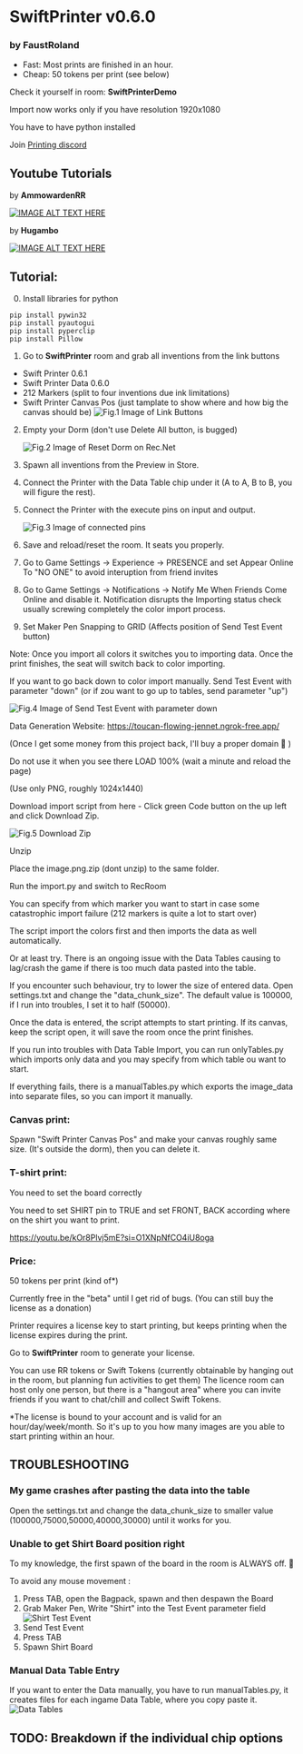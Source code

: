 # SwiftPrinter v0.6.0

### by FaustRoland

 - Fast: Most prints are finished in an hour.
 - Cheap: 50 tokens per print (see below)

Check it yourself in room: **SwiftPrinterDemo**


Import now works only if you have resolution 1920x1080

You have to have python installed

Join [Printing discord](https://discord.gg/GuzwRMsyW8)


## Youtube Tutorials

by **AmmowardenRR**

[![IMAGE ALT TEXT HERE](https://img.youtube.com/vi/oPqGr90cl6s/0.jpg)](https://www.youtube.com/watch?v=oPqGr90cl6s&list=PLSgqZt6xUHdM_AF7eNe9dnTKqzRvmYZty)



by **Hugambo** 

[![IMAGE ALT TEXT HERE](https://img.youtube.com/vi/po1xGSOedJg/0.jpg)](https://www.youtube.com/watch?v=po1xGSOedJg)



## Tutorial:

0) Install libraries for python
```
pip install pywin32
pip install pyautogui
pip install pyperclip
pip install Pillow
```

1) Go to **SwiftPrinter** room and grab all inventions from the link buttons
 - Swift Printer 0.6.1
 - Swift Printer Data 0.6.0
 - 212 Markers (split to four inventions due ink limitations)
 - Swift Printer Canvas Pos (just tamplate to show where and how big the canvas should be)
![Fig.1 Image of Link Buttons](readme/Fig1.png)

2) Empty your Dorm
(don't use Delete All button, is bugged)

    ![Fig.2 Image of Reset Dorm on Rec.Net](readme/Fig2.png)

   
  


    
4) Spawn all inventions from the Preview in Store. 

5) Connect the Printer with the Data Table chip under it (A to A, B to B, you will figure the rest). 

6) Connect the Printer with the execute pins on
input and output.

    ![Fig.3 Image of connected pins](readme/Gif1.gif)


7) Save and reload/reset the room. It seats you properly.

8) Go to Game Settings -> Experience -> PRESENCE and set Appear Online To "NO ONE" to avoid interuption from friend invites

9) Go to Game Settings -> Notifications -> Notify Me When Friends Come Online and disable it. Notification disrupts the Importing status check usually screwing completely the color import process.

10) Set Maker Pen Snapping to GRID (Affects position of Send Test Event button)


Note: Once you import all colors it switches you to importing data. Once the print finishes, the seat will switch back to color importing.

If you want to go back down to color import manually. Send Test Event with parameter "down" (or if zou want to go up to tables, send parameter "up")

![Fig.4 Image of Send Test Event with parameter down](readme/Fig4.png)




Data Generation Website: https://toucan-flowing-jennet.ngrok-free.app/ 

(Once I get some money from this project back, I'll buy a proper domain 🙂 )

Do not use it when you see there LOAD 100% (wait a minute and reload the page)


(Use only PNG, roughly 1024x1440)


Download import script from here - Click green Code button on the up left and click Download Zip.

![Fig.5 Download Zip](readme/Fig5.png)



Unzip




Place the image.png.zip (dont unzip) to the same folder.



Run the import.py and switch to RecRoom

You can specify from which marker you want to start in case some catastrophic import failure (212 markers is quite a lot to start over)

The script import the colors first and then imports the data as well automatically.

Or at least try. There is an ongoing issue with the Data Tables causing to lag/crash the game if there is too much data pasted into the table.

If you encounter such behaviour, try to lower the size of entered data. Open settings.txt and change the "data_chunk_size". The default value is 100000, if I run into troubles, I set it to half (50000).


Once the data is entered, the script attempts to start printing. If its canvas, keep the script open, it will save the room once the print finishes.

If you run into troubles with Data Table Import, you can run onlyTables.py which imports only data and you may specify from which table ou want to start.

If everything fails, there is a manualTables.py which exports the image_data into separate files, so you can import it manually.




### Canvas print: 

Spawn "Swift Printer Canvas Pos" and make your canvas roughly same size. (It's outside the dorm), then you can delete it.



### T-shirt print:

You need to set the board correctly

You need to set SHIRT pin to TRUE and set FRONT, BACK according where on the shirt you want to print.

https://youtu.be/kOr8Plvj5mE?si=O1XNpNfCO4iU8oga



### Price: 

50 tokens per print (kind of*)

Currently free in the "beta" until I get rid of bugs. (You can still buy the license as a donation)


Printer requires a license key to start printing, but keeps printing when the license expires during the print. 



Go to **SwiftPrinter** room to generate your license.


You can use RR tokens or Swift Tokens (currently obtainable by hanging out in the room, but planning fun activities to get them)
The licence room can host only one person, but there is a "hangout area" where you can invite friends if you want to chat/chill and collect Swift Tokens.


*The license is bound to your account and is valid for an hour/day/week/month. So it's up to you how many images are you able to start printing within an hour.

## TROUBLESHOOTING

### My game crashes after pasting the data into the table
Open the settings.txt and change the data_chunk_size to smaller value (100000,75000,50000,40000,30000) until it works for you.

### Unable to get Shirt Board position right
To my knowledge, the first spawn of the board in the room is ALWAYS off. 🤷

To avoid any mouse movement :

1) Press TAB, open the Bagpack, spawn and then despawn the Board
2) Grab Maker Pen, Write "Shirt" into the Test Event parameter field  ![Shirt Test Event](readme/ShirtTestEvent.png)
3) Send Test Event
4) Press TAB
5) Spawn Shirt Board

### Manual Data Table Entry
If you want to enter the Data manually, you have to run manualTables.py, it creates files for each ingame Data Table, where you copy paste it.
 ![Data Tables](readme/DataTables.png)



## TODO: Breakdown if the individual chip options

